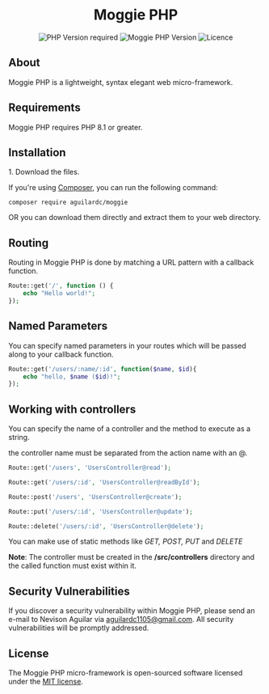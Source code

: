 <h1 align="center">Moggie PHP</h1>

<p align="center">
<img alt="PHP Version required" src="https://img.shields.io/badge/php-%3E%3D8.1-blue">
<img alt="Moggie PHP Version" src="https://img.shields.io/badge/version-1.0.0-yellowgreen">
<img alt="Licence" src="https://img.shields.io/badge/licence-MIT-brightgreen">
</p>

## About

Moggie PHP is a lightweight, syntax elegant web micro-framework.

## Requirements

Moggie PHP requires PHP 8.1 or greater.

## Installation

1\. Download the files.

If you're using [Composer](https://getcomposer.org/), you can run the following command:

```
composer require aguilardc/moggie
```

OR you can download them directly and extract them to your web directory.

## Routing

Routing in Moggie PHP is done by matching a URL pattern with a callback function.

```php
Route::get('/', function () {
    echo "Hello world!";
});
```

## Named Parameters

You can specify named parameters in your routes which will be passed along to your callback function.

```php
Route::get('/users/:name/:id', function($name, $id){
    echo "hello, $name ($id)!";
});
```

## Working with controllers

You can specify the name of a controller and the method to execute as a string.

the controller name must be separated from the action name with an @.

```php
Route::get('/users', 'UsersController@read');

Route::get('/users/:id', 'UsersController@readById');

Route::post('/users', 'UsersController@create');

Route::put('/users/:id', 'UsersController@update');

Route::delete('/users/:id', 'UsersController@delete');
```

You can make use of static methods like _GET, POST, PUT_ and _DELETE_

**Note**: The controller must be created in the **/src/controllers** directory and the called function must exist within
it.

## Security Vulnerabilities

If you discover a security vulnerability within Moggie PHP, please send an e-mail to Nevison Aguilar
via [aguilardc1105@gmail.com](mailto:aguilardc1105@gmail.com). All security vulnerabilities will be promptly addressed.

## License

The Moggie PHP micro-framework is open-sourced software licensed under
the [MIT license](https://opensource.org/licenses/MIT).

